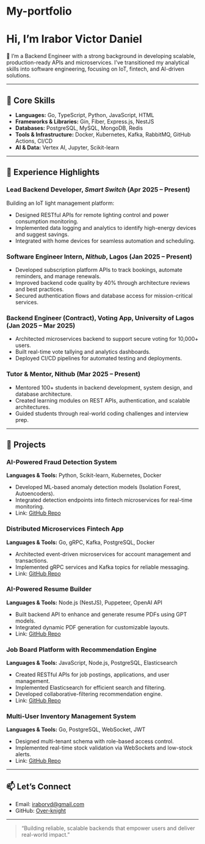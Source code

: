 # My-portfolio
# Hi, I’m **Irabor Victor Daniel**

👋 I’m a Backend Engineer with a strong background in developing scalable, production-ready APIs and microservices. I’ve transitioned my analytical skills into software engineering, focusing on IoT, fintech, and AI-driven solutions.

---

## 🚀 Core Skills

* **Languages:** Go, TypeScript, Python, JavaScript, HTML
* **Frameworks & Libraries:** Gin, Fiber, Express.js, NestJS
* **Databases:** PostgreSQL, MySQL, MongoDB, Redis
* **Tools & Infrastructure:** Docker, Kubernetes, Kafka, RabbitMQ, GitHub Actions, CI/CD
* **AI & Data:** Vertex AI, Jupyter, Scikit-learn

---

## 💼 Experience Highlights

### Lead Backend Developer, *Smart Switch* (Apr 2025 – Present)

Building an IoT light management platform:

* Designed RESTful APIs for remote lighting control and power consumption monitoring.
* Implemented data logging and analytics to identify high-energy devices and suggest savings.
* Integrated with home devices for seamless automation and scheduling.

### Software Engineer Intern, *Nithub*, Lagos (Jan 2025 – Present)

* Developed subscription platform APIs to track bookings, automate reminders, and manage renewals.
* Improved backend code quality by 40% through architecture reviews and best practices.
* Secured authentication flows and database access for mission-critical services.

### Backend Engineer (Contract), Voting App, University of Lagos (Jan 2025 – Mar 2025)

* Architected microservices backend to support secure voting for 10,000+ users.
* Built real-time vote tallying and analytics dashboards.
* Deployed CI/CD pipelines for automated testing and deployments.

### Tutor & Mentor, Nithub (Mar 2025 – Present)

* Mentored 100+ students in backend development, system design, and database architecture.
* Created learning modules on REST APIs, authentication, and scalable architectures.
* Guided students through real-world coding challenges and interview prep.

---

## 📂 Projects

### AI-Powered Fraud Detection System

**Languages & Tools:** Python, Scikit-learn, Kubernetes, Docker

* Developed ML-based anomaly detection models (Isolation Forest, Autoencoders).
* Integrated detection endpoints into fintech microservices for real-time monitoring.
* Link: [GitHub Repo](https://github.com/Over-knight/Fraud-Detection-System)

### Distributed Microservices Fintech App

**Languages & Tools:** Go, gRPC, Kafka, PostgreSQL, Docker

* Architected event-driven microservices for account management and transactions.
* Implemented gRPC services and Kafka topics for reliable messaging.
* Link: [GitHub Repo](https://github.com/Over-knight)

### AI-Powered Resume Builder

**Languages & Tools:** Node.js (NestJS), Puppeteer, OpenAI API

* Built backend API to enhance and generate resume PDFs using GPT models.
* Integrated dynamic PDF generation for customizable layouts.
* Link: [GitHub Repo](https://github.com/Over-knight/Ai-Resume-Builder)

### Job Board Platform with Recommendation Engine

**Languages & Tools:** JavaScript, Node.js, PostgreSQL, Elasticsearch

* Created RESTful APIs for job postings, applications, and user management.
* Implemented Elasticsearch for efficient search and filtering.
* Developed collaborative-filtering recommendation engine.
* Link: [GitHub Repo](https://github.com/Over-knight/Job-Board-Platform)

### Multi-User Inventory Management System

**Languages & Tools:** Go, PostgreSQL, WebSocket, JWT

* Designed multi-tenant schema with role-based access control.
* Implemented real-time stock validation via WebSockets and low-stock alerts.
* Link: [GitHub Repo](https://github.com/Over-knight/Multi-User-Inventory)

---

## 📫 Let’s Connect

* Email: [iraborvd@gmail.com](mailto:iraborvd@gmail.com)
* GitHub: [Over-knight](https://github.com/Over-knight)

---

> “Building reliable, scalable backends that empower users and deliver real-world impact.”
